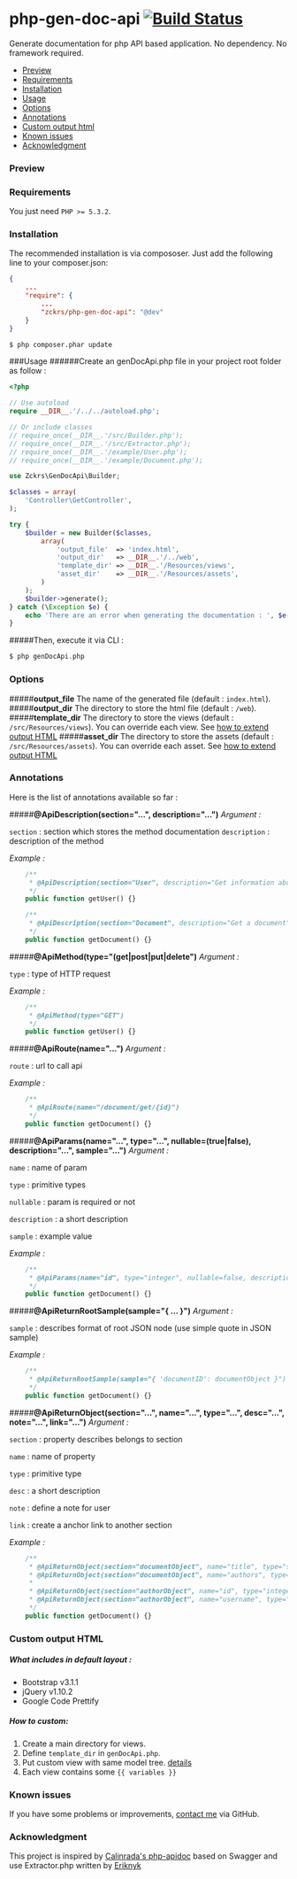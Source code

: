php-gen-doc-api [![Build Status](https://travis-ci.org/zckrs/php-gen-doc-api.svg?branch=master)](https://travis-ci.org/zckrs/php-gen-doc-api)
==========

Generate documentation for php API based application. No dependency. No framework required.

* [Preview](#preview)
* [Requirements](#requirements)
* [Installation](#installation)
* [Usage](#usage)
* [Options](#options)
* [Annotations](#annotations)
* [Custom output html](#custom-output-html)
* [Known issues](#known-issues)
* [Acknowledgment](#acknowledgment)

### <a id="preview"></a>Preview

### <a id="requirements"></a>Requirements

You just need ```PHP >= 5.3.2```.

### <a id="installation"></a>Installation

The recommended installation is via compososer. Just add the following line to your composer.json:

```json
{
    ...
    "require": {
        ...
        "zckrs/php-gen-doc-api": "@dev"
    }
}
```

```bash
$ php composer.phar update
```
###<a id="usage"></a>Usage
######Create an genDocApi.php file in your project root folder as follow :
```php
<?php

// Use autoload
require __DIR__.'/../../autoload.php';

// Or include classes
// require_once(__DIR__.'/src/Builder.php');
// require_once(__DIR__.'/src/Extractor.php');
// require_once(__DIR__.'/example/User.php');
// require_once(__DIR__.'/example/Document.php');

use Zckrs\GenDocApi\Builder;

$classes = array(
    'Controller\GetController',
);

try {
    $builder = new Builder($classes,
        array(
            'output_file'  => 'index.html',
            'output_dir'   => __DIR__.'/../web',
            'template_dir' => __DIR__.'/Resources/views',
            'asset_dir'    => __DIR__.'/Resources/assets',
        )
    );
    $builder->generate();
} catch (\Exception $e) {
    echo 'There are an error when generating the documentation : ', $e->getMessage();
}

```
#####Then, execute it via CLI :
```php
$ php genDocApi.php
```
### <a id="options"></a>Options
#####**output_file**
The name of the generated file (default : ```index.html```).
#####**output_dir**
The directory to store the html file (default : ```/web```).
#####**template_dir**
The directory to store the views (default : ```/src/Resources/views```).
You can override each view. See [how to extend output HTML](#extend)
#####**asset_dir**
The directory to store the assets (default : ```/src/Resources/assets```).
You can override each asset. See [how to extend output HTML](#extend)

### <a id="annotations"></a>Annotations
Here is the list of annotations available so far :

#####**@ApiDescription(section="...", description="...")**
*Argument :*

```section``` : section which stores the method documentation
```description``` : description of the method

*Example :*

```php
    /**
     * @ApiDescription(section="User", description="Get information about user")
     */
    public function getUser() {}

    /**
     * @ApiDescription(section="Document", description="Get a document")
     */
    public function getDocument() {}
```

#####**@ApiMethod(type="(get|post|put|delete")**
*Argument :*

```type``` : type of HTTP request

*Example :*

```php
    /**
     * @ApiMethod(type="GET")
     */
    public function getUser() {}
```

#####**@ApiRoute(name="...")**
*Argument :*

```route``` : url to call api

*Example :*

```php
    /**
     * @ApiRoute(name="/document/get/{id}")
     */
    public function getDocument() {}
```

#####**@ApiParams(name="...", type="...", nullable=(true|false), description="...", sample="...")**
*Argument :*

```name``` : name of param

```type``` : primitive types

```nullable``` : param is required or not

```description``` : a short description

```sample``` : example value

*Example :*

```php
    /**
     * @ApiParams(name="id", type="integer", nullable=false, description="Unique ID document", sample="123456")
     */
    public function getDocument() {}
```

#####**@ApiReturnRootSample(sample="{ ... }")**
*Argument :*

```sample``` : describes format of root JSON node (use simple quote in JSON sample)

*Example :*

```php
    /**
     * @ApiReturnRootSample(sample="{ 'documentID': documentObject }")
     */
    public function getDocument() {}
```

#####**@ApiReturnObject(section="...", name="...", type="...", desc="...", note="...", link="...")**
*Argument :*

```section``` : property describes belongs to section

```name``` : name of property

```type``` : primitive type

```desc``` : a short description

```note``` : define a note for user

```link``` : create a anchor link to another section


*Example :*

```php
    /**
     * @ApiReturnObject(section="documentObject", name="title", type="string", desc="Title of document.")
     * @ApiReturnObject(section="documentObject", name="authors", type="array", desc="A array of authors.", note="Exist if not empty", link="authorObject")
     *
     * @ApiReturnObject(section="authorObject", name="id", type="integer", desc="ID author.")
     * @ApiReturnObject(section="authorObject", name="username", type="string", desc="Username author.")
     */
    public function getDocument() {}
```

### <a id="custom-output-html"></a>Custom output HTML
##### What includes in default layout :

 - Bootstrap v3.1.1
 - jQuery v1.10.2
 - Google Code Prettify

##### How to custom:

 1. Create a main directory for views.
 2. Define ```template_dir``` in ```genDocApi.php```.
 3. Put custom view with same model tree. [details](https://github.com/zckrs/php-gen-doc-api/wiki/Details--views)
 4. Each view contains some ```{{ variables }}```

### <a id="knownissues"></a>Known issues
If you have some problems or improvements, [contact me](https://github.com/zckrs/php-gen-doc-api/issues) via GitHub.

### <a id="acknowledgment"></a>Acknowledgment
This project is inspired by [Calinrada's php-apidoc](https://github.com/calinrada/php-apidoc) based on Swagger  and use Extractor.php written by [Eriknyk](https://github.com/eriknyk/Annotations/blob/master/Annotations.php)
